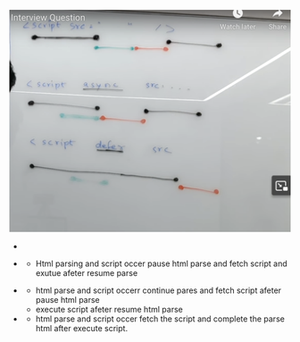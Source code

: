 ![Alt text](async-defer.png)


* <script src="/"></script>
- - Html parsing and script occer pause html parse and fetch script and exutue afeter resume parse


*  <script src="/" async></script>
    - html parse and script occerr continue pares and fetch script afeter pause html parse
    - execute script afeter resume html parse

* <script src="/" defer></script>
    - html parse and script occer fetch the script and complete the parse html after execute script.

    
